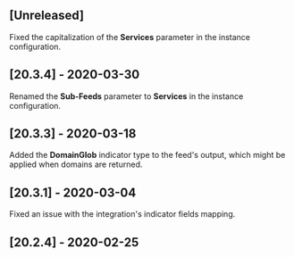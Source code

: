 ## [Unreleased]
Fixed the capitalization of the **Services** parameter in the instance configuration.

## [20.3.4] - 2020-03-30
Renamed the **Sub-Feeds** parameter to **Services** in the instance configuration.


## [20.3.3] - 2020-03-18
Added the **DomainGlob** indicator type to the feed's output, which might be applied when domains are returned.

## [20.3.1] - 2020-03-04
Fixed an issue with the integration's indicator fields mapping.


## [20.2.4] - 2020-02-25
